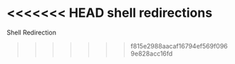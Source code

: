 <<<<<<< HEAD
shell redirections
=======
Shell Redirection
>>>>>>> f815e2988aacaf16794ef569f0969e828acc16fd
